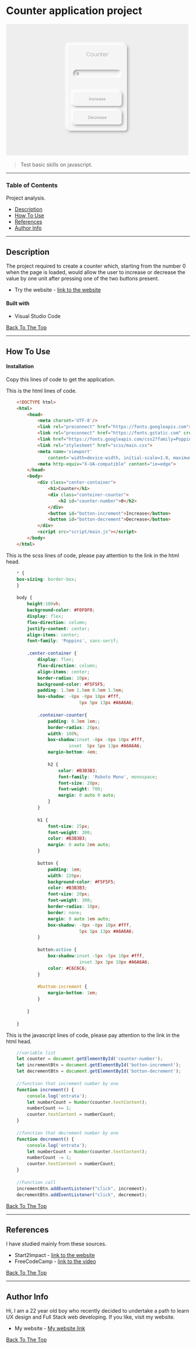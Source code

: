 # Counter application project

![Project Image](https://github.com/Ale269/Counter-application/blob/main/images/counter.png?raw=true)

> Test basic skills on javascript.

---

### Table of Contents
Project analysis.

- [Description](#description)
- [How To Use](#how-to-use)
- [References](#references)
- [Author Info](#author-info)

---

## Description

The project required to create a counter which, starting from the number 0 when the page is loaded, would allow the user to increase or decrease the value by one unit after pressing one of the two buttons present.

- Try the website - [link to the website](https://counter-ale269.netlify.app/)

#### Built with

- Visual Studio Code

[Back To The Top](#Counter-application-project)

---

## How To Use

#### Installation

Copy this lines of code to get the application.

This is the html lines of code.

```html
    <!DOCTYPE html>
    <html>
        <head>
            <meta charset='UTF-8'/>
            <link rel="preconnect" href="https://fonts.googleapis.com">
            <link rel="preconnect" href="https://fonts.gstatic.com" crossorigin>
            <link href="https://fonts.googleapis.com/css2?family=Poppins:wght@300&family=Roboto+Mono:wght@700&display=swap" rel="stylesheet">
            <link rel="stylesheet" href="scss/main.css">
            <meta name='viewport'
                content='width=device-width, initial-scale=1.0, maximum-scale=1.0' />
            <meta http-equiv="X-UA-compatible" content="ie=edge">
        </head>
        <body>
            <div class="center-container">
                <h1>Counter</h1>
                <div class="conteiner-counter">
                    <h2 id="counter-number">0</h2>
                </div>
                <button id="botton-increment">Increase</button>
                <button id="botton-decrement">Decrease</button>
            </div>
            <script src="script/main.js"></script>
        </body>
    </html>
```
This is the scss lines of code, please pay attention to the link in the html head.
```scss
    * {
    box-sizing: border-box;
    }

    body {
        height:100vh;
        background-color: #F0F0F0;
        display: flex;
        flex-direction: column;
        justify-content: center;
        align-items: center;
        font-family: 'Poppins', sans-serif;

        .center-container {
            display: flex;
            flex-direction: column;
            align-items: center;
            border-radius: 10px;
            background-color: #F5F5F5;
            padding: 1.5em 1.5em 0.5em 1.5em;
            box-shadow: -8px -8px 10px #fff,
                            5px 5px 13px #A6A6A6; 

            .conteiner-counter{
                padding: 0.3em 1em;;
                border-radius: 20px;
                width: 100%;
                box-shadow:inset -8px -8px 10px #fff,
                        inset  5px 5px 13px #A6A6A6; 
                margin-bottom: 4em;

                h2 {
                    color: #B3B3B3;
                    font-family: 'Roboto Mono', monospace;
                    font-size: 20px;
                    font-weight: 700;
                    margin: 0 auto 0 auto;
                }
            }

            h1 {
                font-size: 25px;
                font-weight: 300;
                color: #B3B3B3;
                margin: 0 auto 2em auto;
            }

            button {
                padding: 1em; 
                width: 220px;
                background-color: #F5F5F5;
                color: #B3B3B3;
                font-size: 20px;
                font-weight: 300;
                border-radius: 10px;
                border: none;
                margin: 0 auto 1em auto;
                box-shadow: -8px -8px 10px #fff,
                            5px 5px 13px #A6A6A6;
            }

            button:active {
                box-shadow:inset -5px -5px 10px #fff,
                            inset 3px 3px 10px #A6A6A6;
                color: #C6C6C6;
            }

            #bottom-increment {
                margin-bottom: 1em;
            }

        }

    }
```
This is the javascript lines of code, please pay attention to the link in the html head.

```javascript
    //variable list
    let counter = document.getElementById('counter-number');
    let incrementBtn = document.getElementById('botton-increment');
    let decrementBtn = document.getElementById('botton-decrement');

    //function that increment number by one
    function increment() {
        console.log('entrata');
        let numberCount = Number(counter.textContent);
        numberCount += 1; 
        counter.textContent = numberCount;
    }

    //function that decrement number by one
    function decrement() {
        console.log('entrata');
        let numberCount = Number(counter.textContent);
        numberCount -= 1; 
        counter.textContent = numberCount;
    }

    //Function call
    incrementBtn.addEventListener("click", increment);
    decrementBtn.addEventListener("click", decrement);
```

[Back To The Top](#Counter-application-project)

---

## References

I have studied mainly from these sources.

- Start2Impact - [link to the website](https://www.start2impact.it/?utm_source=google&utm_medium=cpc&utm_campaign=Search_Brand&gclid=Cj0KCQiAieWOBhCYARIsANcOw0w5QK43cTLhwCWpsKfugzdnDB3c2GLK78gn2BA0thbsMWDFx5T7NRwaAp8XEALw_wcB)
- FreeCodeCamp - [link to the video](https://www.youtube.com/watch?v=jS4aFq5-91M&t=15115s)

[Back To The Top](#Counter-application-project)

---

## Author Info

Hi, I am a 22 year old boy who recently decided to undertake a path to learn UX design and Full Stack web developing.
If you like, visit my website.

- My website - [My website link](https://ale269.github.io/website/)

[Back To The Top](#Counter-application-project)
